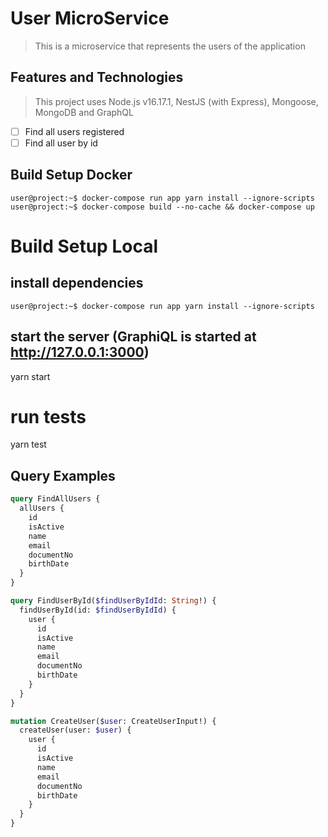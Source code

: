 # User MicroService
> This is a microservice that represents the users of the application

## Features and Technologies
> This project uses Node.js v16.17.1, NestJS (with Express), Mongoose, MongoDB and GraphQL

- [ ] Find all users registered
- [ ] Find all user by id

## Build Setup Docker

```console
user@project:~$ docker-compose run app yarn install --ignore-scripts
user@project:~$ docker-compose build --no-cache && docker-compose up
```

# Build Setup Local
## install dependencies
```console
user@project:~$ docker-compose run app yarn install --ignore-scripts
```

## start the server (GraphiQL is started at http://127.0.0.1:3000)
yarn start

# run tests
yarn test

## Query Examples

```graphql
query FindAllUsers {
  allUsers {
    id
    isActive
    name
    email
    documentNo
    birthDate
  }
}
```

```graphql
query FindUserById($findUserByIdId: String!) {
  findUserById(id: $findUserByIdId) {
    user {
      id
      isActive
      name
      email
      documentNo
      birthDate
    }
  }
}
```

```graphql
mutation CreateUser($user: CreateUserInput!) {
  createUser(user: $user) {
    user {
      id
      isActive
      name
      email
      documentNo
      birthDate
    }
  }
}
```
